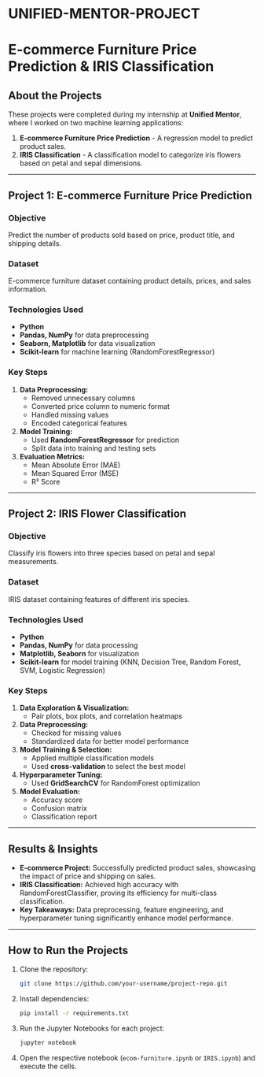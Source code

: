 # UNIFIED-MENTOR-PROJECT
# E-commerce Furniture Price Prediction & IRIS Classification

## About the Projects
These projects were completed during my internship at **Unified Mentor**, where I worked on two machine learning applications:

1. **E-commerce Furniture Price Prediction** - A regression model to predict product sales.
2. **IRIS Classification** - A classification model to categorize iris flowers based on petal and sepal dimensions.

---

## Project 1: E-commerce Furniture Price Prediction

### Objective
Predict the number of products sold based on price, product title, and shipping details.

### Dataset
E-commerce furniture dataset containing product details, prices, and sales information.

### Technologies Used
- **Python**
- **Pandas, NumPy** for data preprocessing
- **Seaborn, Matplotlib** for data visualization
- **Scikit-learn** for machine learning (RandomForestRegressor)

### Key Steps
1. **Data Preprocessing:**
   - Removed unnecessary columns
   - Converted price column to numeric format
   - Handled missing values
   - Encoded categorical features
2. **Model Training:**
   - Used **RandomForestRegressor** for prediction
   - Split data into training and testing sets
3. **Evaluation Metrics:**
   - Mean Absolute Error (MAE)
   - Mean Squared Error (MSE)
   - R² Score

---

## Project 2: IRIS Flower Classification

### Objective
Classify iris flowers into three species based on petal and sepal measurements.

### Dataset
IRIS dataset containing features of different iris species.

### Technologies Used
- **Python**
- **Pandas, NumPy** for data processing
- **Matplotlib, Seaborn** for visualization
- **Scikit-learn** for model training (KNN, Decision Tree, Random Forest, SVM, Logistic Regression)

### Key Steps
1. **Data Exploration & Visualization:**
   - Pair plots, box plots, and correlation heatmaps
2. **Data Preprocessing:**
   - Checked for missing values
   - Standardized data for better model performance
3. **Model Training & Selection:**
   - Applied multiple classification models
   - Used **cross-validation** to select the best model
4. **Hyperparameter Tuning:**
   - Used **GridSearchCV** for RandomForest optimization
5. **Model Evaluation:**
   - Accuracy score
   - Confusion matrix
   - Classification report

---

## Results & Insights
- **E-commerce Project:** Successfully predicted product sales, showcasing the impact of price and shipping on sales.
- **IRIS Classification:** Achieved high accuracy with RandomForestClassifier, proving its efficiency for multi-class classification.
- **Key Takeaways:** Data preprocessing, feature engineering, and hyperparameter tuning significantly enhance model performance.

---

## How to Run the Projects
1. Clone the repository:
   ```sh
   git clone https://github.com/your-username/project-repo.git
   ```
2. Install dependencies:
   ```sh
   pip install -r requirements.txt
   ```
3. Run the Jupyter Notebooks for each project:
   ```sh
   jupyter notebook
   ```
4. Open the respective notebook (`ecom-furniture.ipynb` or `IRIS.ipynb`) and execute the cells.





